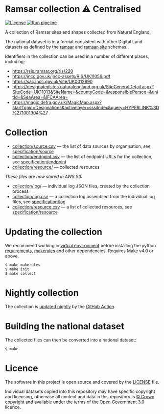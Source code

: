 # Ramsar collection ⚠️ Centralised

[![License](https://img.shields.io/github/license/mashape/apistatus.svg)](https://github.com/digital-land/ramsar-collection/blob/master/LICENSE)
[![Run pipeline](https://github.com/digital-land/ramsar-collection/actions/workflows/run.yml/badge.svg)](https://github.com/digital-land/ramsar-collection/actions/workflows/run.yml)

A collection of Ramsar sites and shapes collected from Natural England.

The national dataset is in a format consistent with other Digital Land datasets as defined by the
[ramsar](https://digital-land.github.io/specification/schema/ramsar/) and
[ramsar-site](https://digital-land.github.io/specification/schema/ramsar-site/) schemas.

Identifiers in the collection can be used in a number of different places, including:

* https://rsis.ramsar.org/ris/220
* https://jncc.gov.uk/jncc-assets/RIS/UK11056.pdf
* https://sac.jncc.gov.uk/site/UK0012890
* https://designatedsites.naturalengland.org.uk/SiteGeneralDetail.aspx?SiteCode=UK11013&SiteName=&countyCode=&responsiblePerson=&unitId=&SeaArea=&IFCAArea=
* https://magic.defra.gov.uk/MagicMap.aspx?startTopic=Designations&activelayer=sssiIndex&query=HYPERLINK%3D%271001904%27

# Collection

* [collection/source.csv](collection/source.csv) — the list of data sources by organisation, see [specification/source](https://digital-land.github.io/specification/schema/source/)
* [collection/endpoint.csv](collection/endpoint.csv) — the list of endpoint URLs for the collection, see [specification/endpoint](https://digital-land.github.io/specification/schema/endpoint)
* [collection/resource/](collection/resource/) — collected resources

*These files are now stored in AWS S3:*

* [collection/log/](https://files.planning.data.gov.uk/ramsar-collection/collection/log/) — individual log JSON files, created by the collection process
* [collection/log.csv](https://files.planning.data.gov.uk/ramsar-collection/collection/log.csv) — a collection log assembled from the individual log files, see [specification/log](https://files.planning.data.gov.uk/ramsar-collection/https://digital-land.github.io/specification/schema/log)
* [collection/resource.csv](https://files.planning.data.gov.uk/ramsar-collection/collection/resource.csv) — a list of collected resources, see [specification/resource](https://files.planning.data.gov.uk/ramsar-collection/https://digital-land.github.io/specification/schema/resource)

# Updating the collection

We recommend working in [virtual environment](http://docs.python-guide.org/en/latest/dev/virtualenvs/) before installing the python [requirements](requirements.txt), [makerules](https://github.com/digital-land/makerules) and other dependencies. Requires Make v4.0 or above.

    $ make makerules
    $ make init
    $ make collect

# Nightly collection

The collection is [updated nightly](https://github.com/digital-land/ramsar-collection/actions) by the [GitHub Action](.github/workflows/run.yml).

# Building the national dataset

The collected files can then be converted into a national dataset:

    $ make

# Licence

The software in this project is open source and covered by the [LICENSE](LICENSE) file.

Individual datasets copied into this repository may have specific copyright and licensing, otherwise all content and data in this repository is
[© Crown copyright](http://www.nationalarchives.gov.uk/information-management/re-using-public-sector-information/copyright-and-re-use/crown-copyright/)
and available under the terms of the [Open Government 3.0](https://www.nationalarchives.gov.uk/doc/open-government-licence/version/3/) licence.
